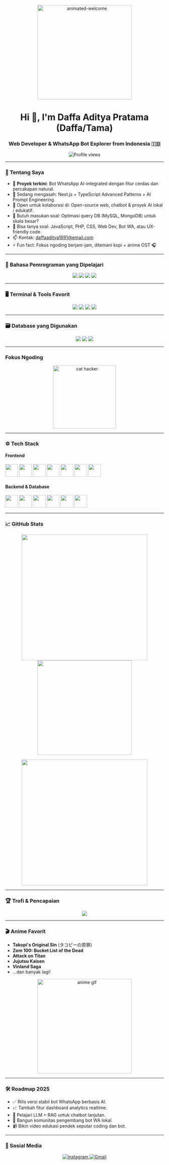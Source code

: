 <p align="center">
  <img src="https://user-images.githubusercontent.com/73097560/115834477-dbab4500-a447-11eb-908a-139a6edaec5c.gif" alt="animated-welcome" width="300"/>
</p>

<h1 align="center">Hi 👋, I'm Daffa Aditya Pratama (Daffa/Tama)</h1>
<h3 align="center">Web Developer & WhatsApp Bot Explorer from Indonesia 🇮🇩</h3>

<p align="center">
  <img src="https://komarev.com/ghpvc/?username=ambatukam1691&label=Profile%20views&color=0e75b6&style=flat" alt="Profile views"/>
</p>

---

### 🧩 Tentang Saya

- 🔭 **Proyek terkini**: Bot WhatsApp AI-integrated dengan fitur cerdas dan percakapan natural.  
- 🌱 Sedang mengasah: Next.js + TypeScript Advanced Patterns + AI Prompt Engineering.  
- 👯 Open untuk kolaborasi di: Open-source web, chatbot & proyek AI lokal / edukatif.  
- 🤔 Butuh masukan soal: Optimasi query DB (MySQL, MongoDB) untuk skala besar?  
- 💬 Bisa tanya soal: JavaScript, PHP, CSS, Web Dev, Bot WA, atau UX-friendly code.  
- 📫 Kontak: daffaaditya1691@email.com  
- ⚡ Fun fact: Fokus ngoding berjam-jam, ditemani kopi + anime OST 🎧  

---

### 🧠 Bahasa Pemrograman yang Dipelajari

<p align="center">
  <img src="https://img.shields.io/badge/JavaScript-F7DF1E?style=for-the-badge&logo=javascript&logoColor=black"/>
  <img src="https://img.shields.io/badge/TypeScript-007ACC?style=for-the-badge&logo=typescript&logoColor=white"/>
  <img src="https://img.shields.io/badge/PHP-777BB4?style=for-the-badge&logo=php&logoColor=white"/>
  <img src="https://img.shields.io/badge/Python-306998?style=for-the-badge&logo=python&logoColor=white"/>
</p>

---

### 🖥️ Terminal & Tools Favorit

<p align="center">
  <img src="https://img.shields.io/badge/Termux-000000?style=for-the-badge&logo=gnubash&logoColor=white"/>
  <img src="https://img.shields.io/badge/Linux-FCC624?style=for-the-badge&logo=linux&logoColor=black"/>
  <img src="https://img.shields.io/badge/VSCODE-0078d7?style=for-the-badge&logo=visualstudiocode&logoColor=white"/>
  <img src="https://img.shields.io/badge/Git-F05032?style=for-the-badge&logo=git&logoColor=white"/>
</p>

---

### 🗃️ Database yang Digunakan

<p align="center">
  <img src="https://img.shields.io/badge/MySQL-005C84?style=for-the-badge&logo=mysql&logoColor=white"/>
  <img src="https://img.shields.io/badge/MongoDB-47A248?style=for-the-badge&logo=mongodb&logoColor=white"/>
  <img src="https://img.shields.io/badge/Firebase-FFCA28?style=for-the-badge&logo=firebase&logoColor=black"/>
</p>

---

### Fokus Ngoding

<p align="center">
  <img src="https://media.giphy.com/media/v1.Y2lkPTc5MGI3NjExN2c4eXZmdGE4aXZlZ2J2bXNyODN6bzEybXZoY2d5emc0a2h6ODJldCZlcD12MV9naWZzX3NlYXJjaCZjdD1n/JIX9t2j0ZTN9S/giphy.gif" alt="cat hacker" width="200"/>
</p>

---

### ⚙️ Tech Stack

#### Frontend
<p>
  <img src="https://cdn.worldvectorlogo.com/logos/html-1.svg" width="40"/> 
  <img src="https://cdn.worldvectorlogo.com/logos/css-3.svg" width="40"/> 
  <img src="https://cdn.worldvectorlogo.com/logos/javascript-1.svg" width="40"/>
  <img src="https://cdn.worldvectorlogo.com/logos/typescript.svg" width="40"/>
  <img src="https://cdn.worldvectorlogo.com/logos/react-2.svg" width="40"/>
  <img src="https://cdn.worldvectorlogo.com/logos/nextjs-2.svg" width="40"/>
  <img src="https://cdn.worldvectorlogo.com/logos/tailwindcss.svg" width="40"/>
</p>

#### Backend & Database
<p>
  <img src="https://cdn.worldvectorlogo.com/logos/nodejs-icon.svg" width="40"/>
  <img src="https://cdn.worldvectorlogo.com/logos/express-109.svg" width="40"/>
  <img src="https://cdn.worldvectorlogo.com/logos/php.svg" width="40"/>
  <img src="https://cdn.worldvectorlogo.com/logos/python-5.svg" width="40"/>
  <img src="https://cdn.worldvectorlogo.com/logos/mysql-6.svg" width="40"/>
  <img src="https://cdn.worldvectorlogo.com/logos/mongodb-icon-1.svg" width="40"/>
</p>

---

### 📈 GitHub Stats

<p align="center">
  <img src="https://github-readme-stats.vercel.app/api?username=tamaaxzcw&show_icons=true&theme=dracula&line_height=27&hide_border=true" width="400"/>
  <img src="https://github-readme-stats.vercel.app/api/top-langs/?username=tamaaxzcw&layout=compact&theme=dracula&hide_border=true" width="300"/>
</p>

<p align="center">
  <img src="https://github-readme-streak-stats.herokuapp.com/?user=tamaaxzcw&theme=dark&hide_border=true" width="400"/>
</p>

---

### 🏆 Trofi & Pencapaian

<p align="center">
  <img src="https://github-profile-trophy.vercel.app/?username=tamaaxzcw&theme=tokyonight&row=1&column=7&no-frame=true&no-bg=true"/>
</p>

---

### 🎬 Anime Favorit

- **Takopi's Original Sin** (タコピーの原罪)  
- **Zom 100: Bucket List of the Dead**  
- **Attack on Titan**  
- **Jujutsu Kaisen**  
- **Vinland Saga**  
- ...dan banyak lagi!

<p align="center">
  <img src="https://media.giphy.com/media/Cmr1OMJ2FN0B2/giphy.gif" alt="anime gif" width="300"/>
</p>

---

### 🛠️ Roadmap 2025

- ✅ Rilis versi stabil bot WhatsApp berbasis AI.
- 📈 Tambah fitur dashboard analytics realtime.
- 🧠 Pelajari LLM + RAG untuk chatbot lanjutan.
- 🌱 Bangun komunitas pengembang bot WA lokal.
- 📹 Bikin video edukasi pendek seputar coding dan bot.

---

### 🔗 Sosial Media

<p align="center">
  <a href="https://instagram.com/riezee16_instagram_anda" target="_blank">
    <img src="https://img.shields.io/badge/Instagram-%23E4405F.svg?style=for-the-badge&logo=Instagram&logoColor=white" alt="Instagram">
  </a>
  <a href="mailto:daffaaditya1691@email.com">
    <img src="https://img.shields.io/badge/Gmail-D14836?style=for-the-badge&logo=gmail&logoColor=white" alt="Gmail">
  </a>
</p>
